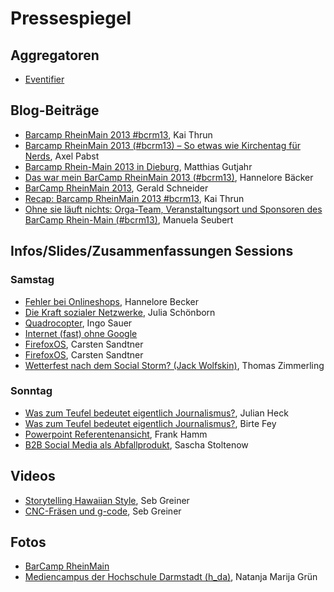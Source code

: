 # Pressespiegel

## Aggregatoren

 * [Eventifier](http://eventifier.com/event/bcrm13/popular)

## Blog-Beiträge

 * [Barcamp RheinMain 2013 #bcrm13](http://kaithrun.de/events/barcamps-events/barcamp-rheinmain-2013-bcrm13), Kai Thrun
 * [Barcamp RheinMain 2013 (#bcrm13) – So etwas wie Kirchentag für Nerds](http://pabstblog.de/2013/11/barcamp-rheinmain-2013-bcrm13-so-etwas-wie-kirchentag-fuer-nerds), Axel Pabst
 * [Barcamp Rhein-Main 2013 in Dieburg](http://blog.sperr-objekt.de/content/1000424-Barcamp-Rhein-Main-2013-in-Dieburg.html), Matthias Gutjahr
 * [Das war mein BarCamp RheinMain 2013 (#bcrm13)](http://www.diebeckerin.de/rueckblick-barcamp-rheinmain-2013/#more-574), Hannelore Bäcker
 * [BarCamp RheinMain 2013](http://schneidr.de/2013/11/barcamp-rheinmain-2013/), Gerald Schneider
 * [Recap: Barcamp RheinMain 2013 #bcrm13](http://blog.247grad.de/247grad/team/barcamp-rheinmain-2013), Kai Thrun
 * [Ohne sie läuft nichts: Orga-Team, Veranstaltungsort und Sponsoren des BarCamp Rhein-Main (#bcrm13)](http://www.seubert-pr.de/blog/2013/11/25/sponsoren-barcamp-rhein-main-bcrm13/), Manuela Seubert 

## Infos/Slides/Zusammenfassungen Sessions

### Samstag

 * [Fehler bei Onlineshops](http://www.diebeckerin.de/onlineshops-fehler-die-man-unbedingt-vermeiden-sollte/), Hannelore Becker
 * [Die Kraft sozialer Netzwerke](http://de.slideshare.net/junasample/praesentation-28568535), Julia Schönborn
 * [Quadrocopter](http://de.slideshare.net/scytto/quadrocopter-private-drohne-oder-tolles-hobby), Ingo Sauer
 * [Internet (fast) ohne Google](https://own.bullenscheisse.de/public.php?service=files&t=1a54c71baa050f3f222753cf5bbe1a02)
 * [FirefoxOS](http://bcrm13.appsbu.de/), Carsten Sandtner
 * [FirefoxOS](https://github.com/appsbu-de/talk-ffos_bcrm13), Carsten Sandtner
 * [Wetterfest nach dem Social Storm? (Jack Wolfskin)](https://app.box.com/s/cqftc42fqj9kvwji103p), Thomas Zimmerling
 
### Sonntag

 * [Was zum Teufel bedeutet eigentlich Journalismus?](http://www.netzpiloten.de/was-zum-teufel-bedeutet-journalismus/), Julian Heck 
 * [Was zum Teufel bedeutet eigentlich Journalismus?](http://j.mp/DnT-Wuensche ), Birte Fey
 * [Powerpoint Referentenansicht](http://injelea-blog.de/2013/09/23/referentenansicht-in-powerpoint-2013/), Frank Hamm
 * [B2B Social Media als Abfallprodukt](https://plus.google.com/+SaschaStoltenow/posts/aKNug9Sf7bv), Sascha Stoltenow

## Videos

 * [Storytelling Hawaiian Style](https://www.youtube.com/watch?v=nZh1H7OvFhQ), Seb Greiner
 * [CNC-Fräsen und g-code](https://www.youtube.com/watch?v=WSRKeHK5cys&feature=c4-overview&list=UUFSjBZ1oJGpG0BDYK3vOPkw), Seb Greiner

## Fotos

* [BarCamp RheinMain](http://www.flickr.com/photos/netzkultur/sets/72157638046804675/)
* [Mediencampus der Hochschule Darmstadt (h_da)](http://www.flickr.com/groups/mediencampus/), Natanja Marija Grün
